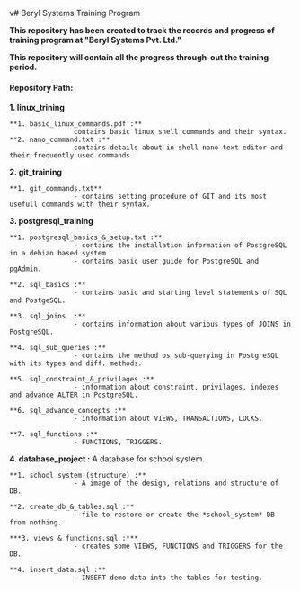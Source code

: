 v# Beryl Systems Training Program

**This repository has been created to track the records and progress of training program at "Beryl Systems Pvt. Ltd."**

**This repository will contain all the progress through-out the training period.**

#### Repository Path:

**1. linux_trining**

    **1. basic_linux_commands.pdf :**
                    contains basic linux shell commands and their syntax.
    **2. nano_command.txt :**
                    contains details about in-shell nano text editor and their frequently used commands.

**2. git_training**

    **1. git_commands.txt**
                    - contains setting procedure of GIT and its most usefull commands with their syntax.

**3. postgresql_training**

    **1. postgresql_basics_&_setup.txt :**
                    - contains the installation information of PostgreSQL in a debian based system
                    - contains basic user guide for PostgreSQL and pgAdmin.
    
    **2. sql_basics :**
                    - contains basic and starting level statements of SQL and PostgeSQL.

    **3. sql_joins  :**
                    - contains information about various types of JOINS in PostgreSQL.

    **4. sql_sub_queries :**
                    - contains the method os sub-querying in PostgreSQL with its types and diff. methods.

    **5. sql_constraint_&_privilages :**
                    - information about constraint, privilages, indexes and advance ALTER in PostgreSQL.

    **6. sql_advance_concepts :**
                    - information about VIEWS, TRANSACTIONS, LOCKS.

    **7. sql_functions :**
                    - FUNCTIONS, TRIGGERS.
**4. database_project :**
                A database for school system.

    **1. school_system (structure) :**
                    - A image of the design, relations and structure of DB.

    **2. create_db_&_tables.sql :**
                    - file to restore or create the *school_system* DB from nothing.
    
    ***3. views_&_functions.sql :***
                    - creates some VIEWS, FUNCTIONS and TRIGGERS for the DB.

    **4. insert_data.sql :**
                    - INSERT demo data into the tables for testing.



